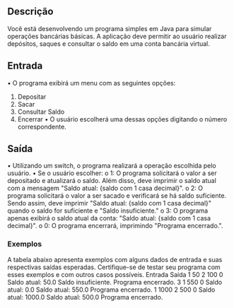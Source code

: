 ## Descrição
Você está desenvolvendo um programa simples em Java para simular operações bancárias básicas. A aplicação deve permitir ao usuário realizar depósitos, saques e consultar o saldo em uma conta bancária virtual.
## Entrada
•	O programa exibirá um menu com as seguintes opções:
1.	Depositar
2.	Sacar
3.	Consultar Saldo
4.	Encerrar
•	O usuário escolherá uma dessas opções digitando o número correspondente.
## Saída
•	Utilizando um switch, o programa realizará a operação escolhida pelo usuário.
•	Se o usuário escolher:
o	1: O programa solicitará o valor a ser depositado e atualizará o saldo. Além disso, deve imprimir o saldo atual com a mensagem "Saldo atual: {saldo com 1 casa decimal}".
o	2: O programa solicitará o valor a ser sacado e verificará se há saldo suficiente. Sendo assim, deve imprimir "Saldo atual: {saldo com 1 casa decimal}" quando o saldo for suficiente e "Saldo insuficiente."
o	3: O programa apenas exibirá o saldo atual da conta: "Saldo atual: {saldo com 1 casa decimal}".
o	0: O programa encerrará, imprimindo "Programa encerrado.".
### Exemplos
A tabela abaixo apresenta exemplos com alguns dados de entrada e suas respectivas saídas esperadas. Certifique-se de testar seu programa com esses exemplos e com outros casos possíveis.
Entrada	Saída
1
50
2
100
0	Saldo atual: 50.0
Saldo insuficiente.
Programa encerrado.
3
1
550 
0	Saldo atual: 0.0
Saldo atual: 550.0
Programa encerrado.
1
1000
2
500
0	Saldo atual: 1000.0
Saldo atual: 500.0
Programa encerrado.

